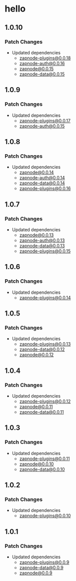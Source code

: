 # hello

## 1.0.10

### Patch Changes

- Updated dependencies
  - zapnode-plugins@0.0.18
  - zapnode-auth@0.0.16
  - zapnode@0.0.15
  - zapnode-data@0.0.15

## 1.0.9

### Patch Changes

- Updated dependencies
  - zapnode-plugins@0.0.17
  - zapnode-auth@0.0.15

## 1.0.8

### Patch Changes

- Updated dependencies
  - zapnode@0.0.14
  - zapnode-auth@0.0.14
  - zapnode-data@0.0.14
  - zapnode-plugins@0.0.16

## 1.0.7

### Patch Changes

- Updated dependencies
  - zapnode@0.0.13
  - zapnode-auth@0.0.13
  - zapnode-data@0.0.13
  - zapnode-plugins@0.0.15

## 1.0.6

### Patch Changes

- Updated dependencies
  - zapnode-plugins@0.0.14

## 1.0.5

### Patch Changes

- Updated dependencies
  - zapnode-plugins@0.0.13
  - zapnode-data@0.0.12
  - zapnode@0.0.12

## 1.0.4

### Patch Changes

- Updated dependencies
  - zapnode-plugins@0.0.12
  - zapnode@0.0.11
  - zapnode-data@0.0.11

## 1.0.3

### Patch Changes

- Updated dependencies
  - zapnode-plugins@0.0.11
  - zapnode@0.0.10
  - zapnode-data@0.0.10

## 1.0.2

### Patch Changes

- Updated dependencies
  - zapnode-plugins@0.0.10

## 1.0.1

### Patch Changes

- Updated dependencies
  - zapnode-plugins@0.0.9
  - zapnode-data@0.0.9
  - zapnode@0.0.9

